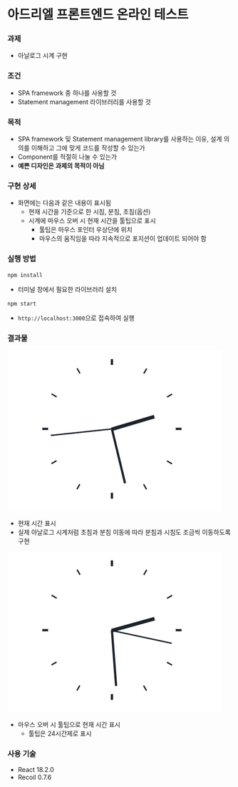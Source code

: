 # 아드리엘 프론트엔드 온라인 테스트

### 과제

- 아날로그 시계 구현

### 조건

- SPA framework 중 하나를 사용할 것
- Statement management 라이브러리를 사용할 것

### 목적

- SPA framework 및 Statement management library를 사용하는 이유, 설계 의의를 이해하고 그에 맞게 코드를 작성할 수 있는가
- Component를 적절히 나눌 수 있는가
- **예쁜 디자인은 과제의 목적이 아님**

### 구현 상세

- 화면에는 다음과 같은 내용이 표시됨
  - 현재 시간을 기준으로 한 시침, 분침, 초침(옵션)
  - 시계에 마우스 오버 시 현재 시간을 툴팁으로 표시
    - 툴팁은 마우스 포인터 우상단에 위치
    - 마우스의 움직임을 따라 지속적으로 포지션이 업데이트 되어야 함

### 실행 방법

```
npm install
```

- 터미널 창에서 필요한 라이브러리 설치

```
npm start
```

- `http://localhost:3000`으로 접속하여 실행

### 결과물

![clock](images/clock.gif)

- 현재 시간 표시
- 실제 아날로그 시계처럼 초침과 분침 이동에 따라 분침과 시침도 조금씩 이동하도록 구현

![tooltip](images/tooltip.gif)

- 마우스 오버 시 툴팁으로 현재 시간 표시
  - 툴팁은 24시간제로 표시


### 사용 기술

- React 18.2.0
- Recoil 0.7.6


